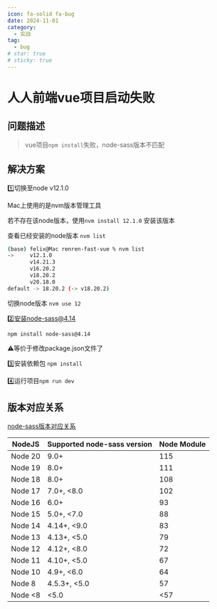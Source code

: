 ```yaml
---
icon: fa-solid fa-bug
date: 2024-11-01
category:
  - 实战
tag:
  - bug
# star: true
# sticky: true
---
```


# 人人前端vue项目启动失败

## 问题描述

> vue项目`npm install`失败，node-sass版本不匹配

<!-- more -->

## 解决方案

:one:切换至node v12.1.0

Mac上使用的是nvm版本管理工具

若不存在该node版本，使用`nvm install 12.1.0` 安装该版本

查看已经安装的node版本 `nvm list`

```bash
(base) felix@Mac renren-fast-vue % nvm list
->     v12.1.0
       v14.21.3
       v16.20.2
       v18.20.2
       v20.18.0
default -> 18.20.2 (-> v18.20.2)
```

切换node版本 `nvm use 12`

:two:安装node-sass@4.14

`npm install node-sass@4.14` 

:warning:等价于修改package.json文件了

:three:安装依赖包 `npm install`

:four:运行项目`npm run dev`

## 版本对应关系

[node-sass版本对应关系](https://www.npmjs.com/package/node-sass)

| NodeJS  | Supported node-sass version | Node Module |
| ------- | --------------------------- | ----------- |
| Node 20 | 9.0+                        | 115         |
| Node 19 | 8.0+                        | 111         |
| Node 18 | 8.0+                        | 108         |
| Node 17 | 7.0+, <8.0                  | 102         |
| Node 16 | 6.0+                        | 93          |
| Node 15 | 5.0+, <7.0                  | 88          |
| Node 14 | 4.14+, <9.0                 | 83          |
| Node 13 | 4.13+, <5.0                 | 79          |
| Node 12 | 4.12+, <8.0                 | 72          |
| Node 11 | 4.10+, <5.0                 | 67          |
| Node 10 | 4.9+, <6.0                  | 64          |
| Node 8  | 4.5.3+, <5.0                | 57          |
| Node <8 | <5.0                        | <57         |